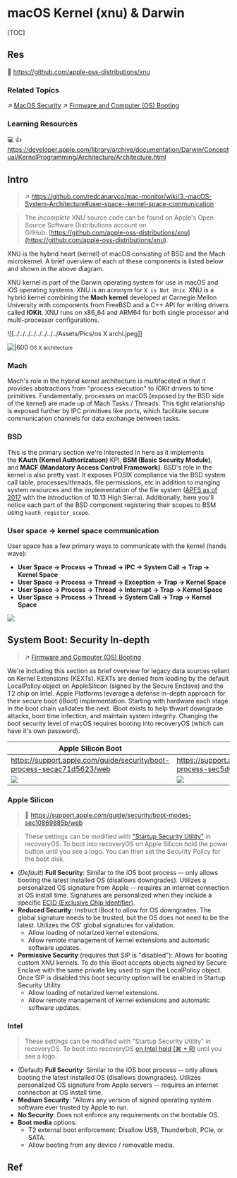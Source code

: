 # macOS Kernel (xnu) & Darwin

[TOC]



## Res
🚧 https://github.com/apple-oss-distributions/xnu


### Related Topics
↗ [MacOS Security](../../../../../CyberSecurity/System%20Security/Operating%20System%20Security/🍎%20MacOS%20Security/MacOS%20Security.md)
↗ [Firmware and Computer (OS) Booting](../../../../👷🏾‍♂️%20Computer%20System/Firmware%20and%20Computer%20(OS)%20Booting/Firmware%20and%20Computer%20(OS)%20Booting.md)


### Learning Resources
💻 👍 https://developer.apple.com/library/archive/documentation/Darwin/Conceptual/KernelProgramming/Architecture/Architecture.html



## Intro
> ↗ https://github.com/redcanaryco/mac-monitor/wiki/3.-macOS-System-Architecture#user-space--kernel-space-communication

> The _incomplete_ XNU source code can be found on Apple's Open Source Software Distributions account on GitHub: [https://github.com/apple-oss-distributions/xnu](https://github.com/apple-oss-distributions/xnu).

XNU is the hybrid heart (kernel) of macOS consisting of BSD and the Mach microkernel. A brief overview of each of these components is listed below and shown in the above diagram.

XNU kernel is part of the Darwin operating system for use in macOS and iOS operating systems. XNU is an acronym for `X is Not Unix`. XNU is a hybrid kernel combining the **Mach kernel** developed at Carnegie Mellon University with components from FreeBSD and a C++ API for writing drivers called **IOKit**. XNU runs on x86_64 and ARM64 for both single processor and multi-processor configurations.

![[../../../../../../../../Assets/Pics/os X archi.jpeg]]

![|600](../../../../../../../../Assets/Pics/Pasted%20image%2020240622022024.png)
<small>OS X architecture</small>


### Mach
Mach's role in the hybrid kernel architecture is multifaceted in that it provides abstractions from "process execution" to IOKit drivers to time primitives. Fundamentally, processes on macOS (exposed by the BSD side of the kernel) are made up of Mach Tasks / Threads. This tight relationship is exposed further by IPC primitives like ports, which facilitate secure communication channels for data exchange between tasks.


### BSD
This is the primary section we're interested in here as it implements the **KAuth (Kernel Authorizatuon)** KPI, **BSM (Basic Security Module)**, and **MACF (Mandatory Access Control Framework)**. BSD's role in the kernel is also pretty vast. It exposes POSIX compliance via the BSD system call table, processes/threads, file permissions, etc in addition to manging system resources and the implementation of the file system ([APFS as of 2017](https://www.apple.com/newsroom/2017/09/macos-high-sierra-now-available-as-a-free-update/#:~:text=Apple%20File%20System%20(APFS)) with the introduction of 10.13 High Sierra). Additionally, here you'll notice each part of the BSD component registering their scopes to BSM using `kauth_register_scope`.


### User space → kernel space communication
User space has a few primary ways to communicate with the kernel (hands wave):
- **User Space → Process → Thread → IPC → System Call → Trap → Kernel Space**
- **User Space → Process → Thread → Exception → Trap → Kernel Space**
- **User Space → Process → Thread → Interrupt → Trap → Kernel Space**
- **User Space → Process → Thread → System Call → Trap → Kernel Space**

![](../../../../../../../../Assets/Pics/Pasted%20image%2020240622021140.png)



## System Boot: Security In-depth
> ↗ [Firmware and Computer (OS) Booting](../../../../👷🏾‍♂️%20Computer%20System/Firmware%20and%20Computer%20(OS)%20Booting/Firmware%20and%20Computer%20(OS)%20Booting.md)

We're including this section as brief overview for legacy data sources reliant on Kernel Extensions (KEXTs). KEXTs are denied from loading by the default LocalPolicy object on AppleSilicon (signed by the Secure Enclave) and the T2 chip on Intel. Apple Platforms leverage a defense in-depth approach for their secure boot (iBoot) implementation. Starting with hardware each stage in the boot chain validates the next. iBoot exists to help thwart downgrade attacks, boot time infection, and maintain system integrity. Changing the boot security level of macOS requires booting into recoveryOS (which can have it's own password).

| **Apple Silicon Boot**                                                 | **Intel Boot**                                                         |
| ---------------------------------------------------------------------- | ---------------------------------------------------------------------- |
| https://support.apple.com/guide/security/boot-process-secac71d5623/web | https://support.apple.com/guide/security/boot-process-sec5d0fab7c6/web |
| ![](../../../../../../../../Assets/Pics/Pasted%20image%2020240622021302.png) | ![](../../../../../../../../Assets/Pics/Pasted%20image%2020240622021325.png) |

### Apple Silicon
> 🔗 https://support.apple.com/guide/security/boot-modes-sec10869885b/web

> These settings can be modified with ["Startup Security Utility"](https://support.apple.com/guide/mac-help/change-security-settings-startup-disk-a-mac-mchl768f7291/mac) in recoveryOS. To boot into recoveryOS on Apple Silicon hold the power button until you see a logo. You can then set the Security Policy for the boot disk.

- (_Default_) **Full Security**: Similar to the iOS boot process -- only allows booting the latest installed OS (disallows downgrades). Utilizes a personalized OS signature from Apple -- requires an internet connection at OS install time. Signatures are personalized when they include a specific [ECID (Exclusive Chip Identifier)](https://support.apple.com/guide/security/aside/sec21774ef95/1/web/1).
- **Reduced Security**: Instruct iBoot to allow for OS downgrades. The global signature needs to be trusted, but the OS does not need to be the latest. Utilizes the OS' global signatures for validation.
    - Allow loading of notarized kernel extensions.
    - Allow remote management of kernel extensions and automatic software updates.
- **Permissive Security** (requires that SIP is "disabled"): Allows for booting custom XNU kernels. To do this iBoot accepts objects signed by Secure Enclave with the same private key used to sign the LocalPolicy object. Once SIP is disabled this boot security option will be enabled in Startup Security Utility.
    - Allow loading of notarized kernel extensions.
    - Allow remote management of kernel extensions and automatic software updates.


### Intel
> These settings can be modified with "Startup Security Utility" in recoveryOS. To boot into recoveryOS [on Intel hold (⌘ + R)](https://support.apple.com/en-us/102603#:~:text=Intel%2Dbased%20Mac-,Command%20(%E2%8C%98)%2DR,-%3A%20Start%20up%20from) until you see a logo.

- (Default) **Full Security**: Similar to the iOS boot process -- only allows booting the latest installed OS (disallows downgrades). Utilizes personalized OS signature from Apple servers -- requires an internet connection at OS install time.
- **Medium Security**: "Allows any version of signed operating system software ever trusted by Apple to run.
- **No Security**: Does not enforce any requirements on the bootable OS.
- **Boot media** options:
    - T2 external boot enforcement: Disallow USB, Thunderbolt, PCIe, or SATA.
    - Allow booting from any device / removable media.



## Ref
[👍 3. macOS System Architecture]: https://github.com/redcanaryco/mac-monitor/wiki/3.-macOS-System-Architecture#user-space--kernel-space-communication
